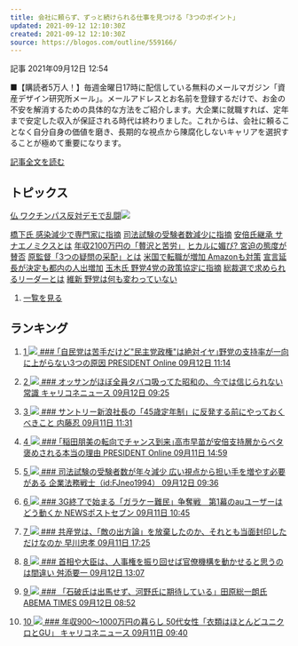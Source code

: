 ```yaml
---
title: 会社に頼らず、ずっと続けられる仕事を見つける「3つのポイント」
updated: 2021-09-12 12:10:30Z
created: 2021-09-12 12:10:30Z
source: https://blogos.com/outline/559166/
---
```


 記事
2021年09月12日 12:54

■【購読者5万人！】毎週金曜日17時に配信している無料のメールマガジン「資産デザイン研究所メール」。メールアドレスとお名前を登録するだけで、お金の不安を解消するための具体的な方法をご紹介します。大企業に就職すれば、定年まで安定した収入が保証される時代は終わりました。これからは、会社に頼ることなく自分自身の価値を磨き、長期的な視点から陳腐化しないキャリアを選択することが極めて重要になります。

[記事全文を読む](https://blogos.com/article/559166/)

## トピックス

[仏 ワクチンパス反対デモで乱闘](https://blogos.com/outline/559199/)![](https://static.blogos.com/pc/image/refine/new.png)

[橋下氏 感染減少で専門家に指摘](https://blogos.com/outline/559198/)
[司法試験の受験者数減少に指摘](https://blogos.com/outline/559144/)
[安倍氏継承 サナエノミクスとは](https://blogos.com/outline/559182/)
[年収2100万円の「贅沢と苦労」](https://blogos.com/outline/559125/)
[ヒカルに媚び? 宮迫の態度が賛否](https://blogos.com/outline/559153/)
[原監督「3つの疑問の采配」とは](https://blogos.com/outline/559162/)
[米国で転職が増加 Amazonも対策](https://blogos.com/outline/559177/)
[宣言延長が決定も都内の人出増加](https://blogos.com/outline/559180/)
[玉木氏 野党4党の政策協定に指摘](https://blogos.com/outline/559176/)
[総裁選で求められるリーダーとは](https://blogos.com/outline/559175/)
[維新 野党は何も変わっていない](https://blogos.com/outline/559173/)
1.   [一覧を見る](https://blogos.com/article/pickup_archive/0/)

## ランキング

1.   [   1  ![](https://static.blogos.com/media/member/85652/icon.png?1631448008)    ### ｢自民党は苦手だけど"民主党政権"は絶対イヤ｣野党の支持率が一向に上がらない3つの原因       PRESIDENT Online    09月12日 11:14](https://blogos.com/article/559148/)

2.   [   2  ![](https://static.blogos.com/media/member/60196/icon.png?1631448008)    ### オッサンがほぼ全員タバコ吸ってた昭和の、今では信じられない常識       キャリコネニュース    09月12日 09:25](https://blogos.com/article/559126/)

3.   [   3  ![](https://static.blogos.com/media/member/254/icon.png?1631448008)    ### サントリー新浪社長の「45歳定年制」に反発する前にやっておくべきこと       内藤忍    09月11日 11:31](https://blogos.com/article/559072/)

4.   [   4  ![](https://static.blogos.com/media/member/85652/icon.png?1631448008)    ### ｢稲田朋美の転向でチャンス到来｣高市早苗が安倍支持層からベタ褒めされる本当の理由       PRESIDENT Online    09月11日 14:59](https://blogos.com/article/558982/)

5.   [   5  ![](https://static.blogos.com/media/member/331/icon.png?1631448008)    ### 司法試験の受験者数が年々減少 広い視点から担い手を増やす必要がある       企業法務戦士（id:FJneo1994）    09月12日 09:36](https://blogos.com/article/559144/)

6.   [   6  ![](https://static.blogos.com/media/member/141337/icon.png?1631448008)    ### 3G終了で始まる「ガラケー難民」争奪戦　第1幕のauユーザーはどう動くか       NEWSポストセブン    09月11日 10:45](https://blogos.com/article/559047/)

7.   [   7  ![](https://static.blogos.com/media/member/94/icon.png?1631448008)    ### 共産党は、「敵の出方論」を放棄したのか、それとも当面封印しただけなのか       早川忠孝    09月11日 17:25](https://blogos.com/article/559100/)

8.   [   8  ![](https://static.blogos.com/media/member/228/icon.png?1631448008)    ### 首相や大臣は、人事権を振り回せば官僚機構を動かせると思うのは間違い       舛添要一    09月12日 13:07](https://blogos.com/article/559168/)

9.   [   9  ![](https://static.blogos.com/media/member/144960/icon.png?1631448008)    ### 「石破氏は出馬せず、河野氏に期待している」田原総一朗氏       ABEMA TIMES    09月12日 08:52](https://blogos.com/article/559139/)

10.   [   10  ![](https://static.blogos.com/media/member/60196/icon.png?1631448008)    ### 年収900～1000万円の暮らし 50代女性「衣類はほとんどユニクロとGU」        キャリコネニュース    09月11日 09:40](https://blogos.com/article/558966/)